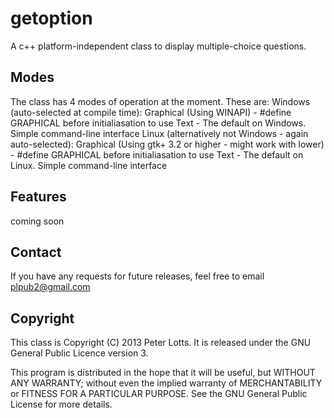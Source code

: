 getoption
=========

A c++ platform-independent class to display multiple-choice questions.

Modes
-----
The class has 4 modes of operation at the moment. These are:
	Windows (auto-selected at compile time):
		Graphical (Using WINAPI) - #define GRAPHICAL before initialiasation to use
		Text - The default on Windows. Simple command-line interface
	Linux (alternatively not Windows - again auto-selected):
		Graphical (Using gtk+ 3.2 or higher - might work with lower) - #define GRAPHICAL before initialiasation to use
		Text - The default on Linux. Simple command-line interface
		
Features
--------
coming soon

Contact
-------
If you have any requests for future releases, feel free to email plpub2@gmail.com

Copyright
---------
This class is Copyright (C) 2013  Peter Lotts.
It is released under the GNU General Public Licence version 3.

This program is distributed in the hope that it will be useful,
but WITHOUT ANY WARRANTY; without even the implied warranty of
MERCHANTABILITY or FITNESS FOR A PARTICULAR PURPOSE.  See the
GNU General Public License for more details.